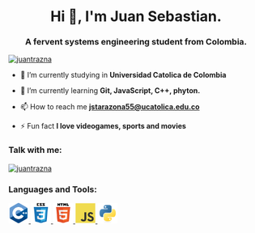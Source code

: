 <h1 align="center">Hi 👋, I'm Juan Sebastian.</h1>
<h3 align="center">A fervent systems engineering student from Colombia.</h3>

<p align="left"> <a href="https://twitter.com/juantrazna" target="blank"><img src="https://img.shields.io/twitter/follow/juantrazna?logo=twitter&style=for-the-badge" alt="juantrazna" /></a> </p>

- 🔭 I’m currently studying in **Universidad Catolica de Colombia**

- 🌱 I’m currently learning **Git, JavaScript, C++, phyton.**

- 📫 How to reach me **jstarazona55@ucatolica.edu.co**

- ⚡ Fun fact **I love videogames, sports and movies**

<h3 align="left">Talk with me:</h3>
<p align="left">
<a href="https://twitter.com/juantrazna" target="blank"><img align="center" src="https://raw.githubusercontent.com/rahuldkjain/github-profile-readme-generator/master/src/images/icons/Social/twitter.svg" alt="juantrazna" height="30" width="40" /></a>
</p>

<h3 align="left">Languages and Tools:</h3>
<p align="left"> <a href="https://www.w3schools.com/cpp/" target="_blank" rel="noreferrer"> <img src="https://raw.githubusercontent.com/devicons/devicon/master/icons/cplusplus/cplusplus-original.svg" alt="cplusplus" width="40" height="40"/> </a> <a href="https://www.w3schools.com/css/" target="_blank" rel="noreferrer"> <img src="https://raw.githubusercontent.com/devicons/devicon/master/icons/css3/css3-original-wordmark.svg" alt="css3" width="40" height="40"/> </a> <a href="https://www.w3.org/html/" target="_blank" rel="noreferrer"> <img src="https://raw.githubusercontent.com/devicons/devicon/master/icons/html5/html5-original-wordmark.svg" alt="html5" width="40" height="40"/> </a> <a href="https://developer.mozilla.org/en-US/docs/Web/JavaScript" target="_blank" rel="noreferrer"> <img src="https://raw.githubusercontent.com/devicons/devicon/master/icons/javascript/javascript-original.svg" alt="javascript" width="40" height="40"/> </a> <a href="https://www.python.org" target="_blank" rel="noreferrer"> <img src="https://raw.githubusercontent.com/devicons/devicon/master/icons/python/python-original.svg" alt="python" width="40" height="40"/> </a> </p>
